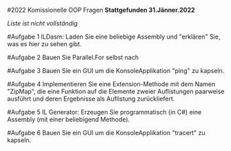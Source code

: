#2022 Komissionelle OOP Fragen
**Stattgefunden 31.Jänner.2022**

_Liste ist nicht vollständig_

#Aufgabe 1
ILDasm: Laden Sie eine beliebige Assembly und "erklären" Sie, was es hier zu sehen gibt.

#Aufgabe 2
Bauen Sie Parallel.For selbst nach

#Aufgabe 3
Bauen Sie ein GUI um die KonsoleApplikation "ping" zu kapseln.

#Aufgabe 4
Implementieren Sie eine Extension-Methode mit dem Namen "ZipMap", die eine Funktion auf die Elemente zweier Auflistungen paarweise ausführt und deren Ergebnisse als Auflistung zurückliefert.

#Aufgabe 5
IL Generator: Erzeugen Sie programmatisch (in C#) eine Assembly (mit einer beliebigend Methode).

#Aufgabe 6
Bauen Sie ein GUI um die KonsoleApplikation "tracert" zu kapseln.


